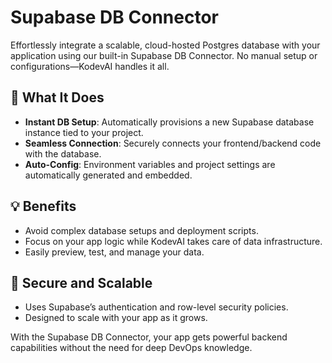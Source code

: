# Supabase DB Connector

Effortlessly integrate a scalable, cloud-hosted Postgres database with your application using our built-in Supabase DB Connector. No manual setup or configurations—KodevAI handles it all.

## 🔧 What It Does

* **Instant DB Setup**: Automatically provisions a new Supabase database instance tied to your project.
* **Seamless Connection**: Securely connects your frontend/backend code with the database.
* **Auto-Config**: Environment variables and project settings are automatically generated and embedded.

## 💡 Benefits

* Avoid complex database setups and deployment scripts.
* Focus on your app logic while KodevAI takes care of data infrastructure.
* Easily preview, test, and manage your data.

## 🔐 Secure and Scalable

* Uses Supabase’s authentication and row-level security policies.
* Designed to scale with your app as it grows.

With the Supabase DB Connector, your app gets powerful backend capabilities without the need for deep DevOps knowledge.
